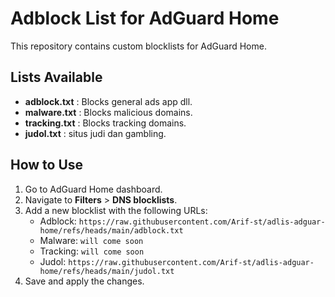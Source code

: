 # Adblock List for AdGuard Home

This repository contains custom blocklists for AdGuard Home.

## Lists Available
- **adblock.txt**   : Blocks general ads app dll.
- **malware.txt**   : Blocks malicious domains.
- **tracking.txt**  : Blocks tracking domains.
- **judol.txt**     : situs judi dan gambling.

## How to Use
1. Go to AdGuard Home dashboard.
2. Navigate to **Filters** > **DNS blocklists**.
3. Add a new blocklist with the following URLs:
   - Adblock: `https://raw.githubusercontent.com/Arif-st/adlis-adguar-home/refs/heads/main/adblock.txt`
   - Malware: `will come soon`
   - Tracking: `will come soon`
   - Judol: `https://raw.githubusercontent.com/Arif-st/adlis-adguar-home/refs/heads/main/judol.txt`
4. Save and apply the changes.
